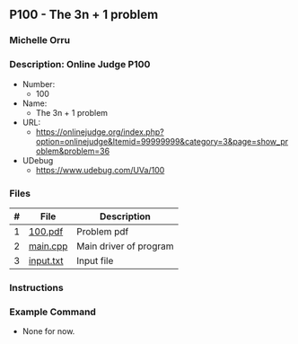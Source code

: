 ## P100 - The 3n + 1 problem
### Michelle Orru
### Description: Online Judge P100

- Number:
  - 100 
- Name:
  - The 3n + 1 problem
- URL:
  - https://onlinejudge.org/index.php?option=onlinejudge&Itemid=99999999&category=3&page=show_problem&problem=36
- UDebug
  - https://www.udebug.com/UVa/100

### Files

|   #   | File     | Description                      |
| :---: | -------- | -------------------------------- |
|   1   | [100.pdf](https://github.com/michelle083/4883_ProgTech/blob/main/Assignments/A04/P100/100.pdf) |  Problem pdf  |
|   2   | [main.cpp](https://github.com/michelle083/4883_ProgTech/blob/main/Assignments/A04/P100/main.cpp) | Main driver of program |
|   3   | [input.txt](https://github.com/michelle083/4883_ProgTech/blob/main/Assignments/A04/P100/input.txt) | Input file |


### Instructions 



### Example Command

- None for now. 

